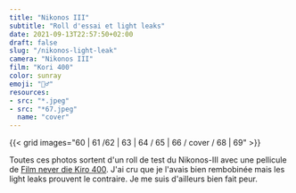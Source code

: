 ```yaml
---
title: "Nikonos III"
subtitle: "Roll d'essai et light leaks"
date: 2021-09-13T22:57:50+02:00
draft: false
slug: "/nikonos-light-leak"
camera: "Nikonos III"
film: "Kori 400"
color: sunray
emoji: "🏄‍♂️"
resources:
- src: "*.jpeg"
- src: "*67.jpeg"
  name: "cover"
---
```

 
 {{< grid images="60 | 61 /62 | 63 | 64 / 65 | 66 / cover / 68 | 69" >}}
 

 Toutes ces photos sortent d'un roll de test du Nikonos-III avec une pellicule de [Film never die Kiro 400](https://morifilmlab.com/collections/35mm-film/products/kiro-400-35mm-film).
 J'ai cru que je l'avais bien rembobinée mais les light leaks prouvent le contraire. Je me suis d'ailleurs bien fait peur.
